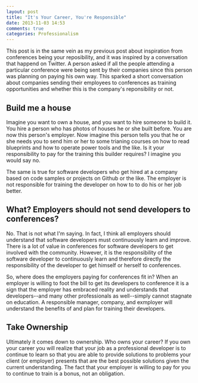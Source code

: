 ```yaml
---
layout: post
title: "It's Your Career, You're Responsible"
date: 2013-11-03 14:53
comments: true
categories: Professionalism
---
```

This post is in the same vein as my previous post about inspiration from conferences being your reposibility, and it was inspired by a conversation that happend on Twitter. A person asked if all the people attending a particular conference were being sent by their companies since this person was planning on paying his own way. This sparked a short conversation about companies sending their employees to conferences as training opportunities and whether this is the company's reponsibility or not.

## Build me a house

Imagine you want to own a house, and you want to hire someone to build it. You hire a person who has photos of houses he or she built before. You are now this person's employer. Now imagine this person tells you that he or she needs you to send him or her to some trianing courses on how to read blueprints and how to operate power tools and the like. Is it your responsibility to pay for the training this builder requires? I imagine you would say no.

The same is true for software developers who get hired at a company based on code samples or projects on Github or the like. The employer is not responsible for training the developer on how to to do his or her job better.

## What? Employers should not send developers to conferences?

No. That is not what I'm saying. In fact, I think all employers should understand that software developers must continuously learn and improve. There is a lot of value in conferences for software developers to get involved with the community. However, it is the responsibility of the software developer to continuously learn and therefore directly the responsibility of the developer to get himself or herself to conferences.

So, where does the employers paying for conferences fit in? When an employer is willing to foot the bill to get its developers to conference it is a sign that the employer has embraced reality and understands that developers--and many other professionals as well--simply cannot stagnate on education. A responsible manager, company, and exmployer will understand the benefits of and plan for training their developers.

## Take Ownership

Ultimately it comes down to ownership. Who owns your career? If you own your career you will realize that your job as a professional developer is to continue to learn so that you are able to provide solutions to problems your client (or employer) presents that are the best possible solutions given the current understanding. The fact that your employer is willing to pay for you to continue to train is a bonus, not an obligation.
